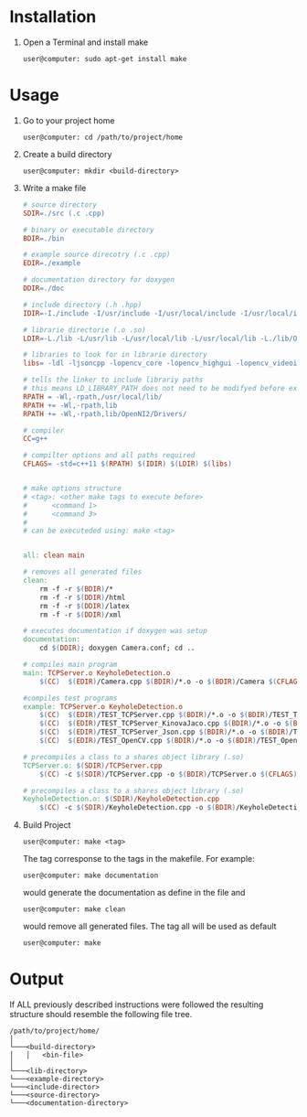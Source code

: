 # Installation


1. Open a Terminal and install make
	
	```console
	user@computer: sudo apt-get install make
	```


# Usage

1. Go to your project home

	```console
	user@computer: cd /path/to/project/home
	```

2. Create a build directory

	```console
	user@computer: mkdir <build-directory>
	```

3. Write a make file

	```Makefile
	# source directory
	SDIR=./src (.c .cpp)

	# binary or executable directory
	BDIR=./bin

	# example source direcotry (.c .cpp)
	EDIR=./example

	# documentation directory for doxygen
	DDIR=./doc

	# include directory (.h .hpp)
	IDIR=-I./include -I/usr/include -I/usr/local/include -I/usr/local/include/opencv4

	# librarie directorie (.o .so)
	LDIR=-L./lib -L/usr/lib -L/usr/local/lib -L/usr/local/lib -L./lib/OpenNI2/Drivers/

	# libraries to look for in librarie directory
	libs= -ldl -ljsoncpp -lopencv_core -lopencv_highgui -lopencv_videoio -lopencv_imgproc -lopencv_imgcodecs -lOniFile -lOpenNI2 -lorbbec -lPSLink

	# tells the linker to include librariy paths
	# this means LD_LIBRARY_PATH does not need to be modifyed before executen
	RPATH = -Wl,-rpath,/usr/local/lib/
	RPATH += -Wl,-rpath,lib
	RPATH += -Wl,-rpath,lib/OpenNI2/Drivers/

	# compiler
	CC=g++

	# compilter options and all paths required
	CFLAGS= -std=c++11 $(RPATH) $(IDIR) $(LDIR) $(libs)


	# make options structure
	# <tag>: <other make tags to execute before>
	#      <command 1>
	#	   <command 3>
	#
	# can be executeded using: make <tag>


	all: clean main

	# removes all generated files
	clean:
		rm -f -r $(BDIR)/*
		rm -f -r $(DDIR)/html
		rm -f -r $(DDIR)/latex
		rm -f -r $(DDIR)/xml

	# executes documentation if doxygen was setup
	documentation:
		cd $(DDIR); doxygen Camera.conf; cd ..

	# compiles main program
	main: TCPServer.o KeyholeDetection.o
		$(CC)  $(EDIR)/Camera.cpp $(BDIR)/*.o -o $(BDIR)/Camera $(CFLAGS)

	#compiles test programs
	example: TCPServer.o KeyholeDetection.o
		$(CC)  $(EDIR)/TEST_TCPServer.cpp $(BDIR)/*.o -o $(BDIR)/TEST_TCPServer $(CFLAGS)
		$(CC)  $(EDIR)/TEST_TCPServer_KinovaJaco.cpp $(BDIR)/*.o -o $(BDIR)/TEST_TCPServer_KinovaJaco $(CFLAGS)
		$(CC)  $(EDIR)/TEST_TCPServer_Json.cpp $(BDIR)/*.o -o $(BDIR)/TEST_TCPServer_Json $(CFLAGS)
		$(CC)  $(EDIR)/TEST_OpenCV.cpp $(BDIR)/*.o -o $(BDIR)/TEST_OpenCV $(CFLAGS)

	# precompiles a class to a shares object library (.so)
	TCPServer.o: $(SDIR)/TCPServer.cpp
		$(CC) -c $(SDIR)/TCPServer.cpp -o $(BDIR)/TCPServer.o $(CFLAGS)

	# precompiles a class to a shares object library (.so)
	KeyholeDetection.o: $(SDIR)/KeyholeDetection.cpp
		$(CC) -c $(SDIR)/KeyholeDetection.cpp -o $(BDIR)/KeyholeDetection.o $(CFLAGS)
	```

4. Build Project

	```console
	user@computer: make <tag>
	```
	The tag corresponse to the tags in the makefile.
	For example: 
	```console
	user@computer: make documentation
	```
	would generate the documentation as define in the file and
	```console
	user@computer: make clean
	```
	would remove all generated files.
	The tag all will be used as default
	```console
	user@computer: make
	```

# Output 

If ALL previously described instructions were followed
the resulting structure should resemble the following file tree.

```
/path/to/project/home/
│
└───<build-directory>
│   │   <bin-file>
│
└───<lib-directory>
└───<example-directory>
└───<include-director>
└───<source-directory>
└───<documentation-directory>
```
